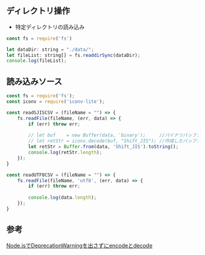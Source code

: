 ## ディレクトリ操作
* 特定ディレクトリの読み込み
``` js
const fs = require('fs')

let dataDir: string = "./data/";
let fileList: string[] = fs.readdirSync(dataDir);
console.log(fileList);
```


## 読み込みソース
``` js
const fs = require('fs');
const iconv = require('iconv-lite');

const readSJISCSV = (fileName = "") => {
    fs.readFile(fileName, (err, data) => {
        if (err) throw err;
     
        // let buf    = new Buffer(data, 'binary');     //バイナリバッファを一時的に作成する
        // let retStr = iconv.decode(buf, "Shift_JIS"); //作成したバッファを使い、iconv-liteでShift-jisからutf8に変換
        let retStr = Buffer.from(data, 'Shift_JIS').toString();
        console.log(retStr.length);
    });
}

const readUTF8CSV = (fileName = "") => {
    fs.readFile(fileName, 'utf8', (err, data) => {
        if (err) throw err;
     
        console.log(data.length);
    });
}
```

## 参考
[Node.jsでDeprecationWarningを出さずにencodeとdecode](https://qiita.com/atsuo1203/items/3a6b588bc7d506367b75)
